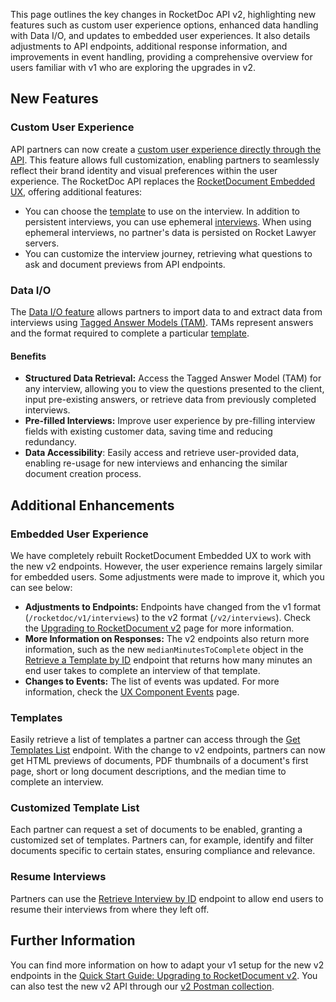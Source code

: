 This page outlines the key changes in RocketDoc API v2, highlighting new features such as custom user experience options, enhanced data handling with Data I/O, and updates to embedded user experiences. It also details adjustments to API endpoints, additional response information, and improvements in event handling, providing a comprehensive overview for users familiar with v1 who are exploring the upgrades in v2.

## New Features

### Custom User Experience

API partners can now create a [custom user experience directly through the API](pages/rocket-document-v2-build-your-own-ui). This feature allows full customization, enabling partners to seamlessly reflect their brand identity and visual preferences within the user experience. The RocketDoc API replaces the [RocketDocument Embedded UX](/pages/glossary), offering additional features:

- You can choose the [template](/pages/glossary) to use on the interview.
In addition to persistent interviews, you can use ephemeral [interviews](/pages/glossary). When using ephemeral interviews, no partner's data is persisted on Rocket Lawyer servers.
- You can customize the interview journey, retrieving what questions to ask and document previews from API endpoints.  

### Data I/O

The [Data I/O feature](pages/data-i-o-addon-feature-integration) allows partners to import data to and extract data from interviews using [Tagged Answer Models (TAM)](/pages/glossary). TAMs represent answers and the format required to complete a particular  [template](/pages/glossary). 

#### Benefits

- **Structured Data Retrieval:** Access the Tagged Answer Model (TAM) for any interview, allowing you to view the questions presented to the client, input pre-existing answers, or retrieve data from previously completed interviews.
- **Pre-filled Interviews:** Improve user experience by pre-filling interview fields with existing customer data, saving time and reducing redundancy.
- **Data Accessibility**: Easily access and retrieve user-provided data, enabling re-usage for new interviews and enhancing the similar document creation process.

## Additional Enhancements

### Embedded User Experience
We have completely rebuilt RocketDocument Embedded UX to work with the new v2 endpoints. However, the user experience remains largely similar for embedded users. Some adjustments were made to improve it, which you can see below:
- **Adjustments to Endpoints:** Endpoints have changed from the v1 format (`/rocketdoc/v1/interviews`) to the v2 format (`/v2/interviews`). Check the [Upgrading to RocketDocument v2](pages/upgrading_to_rocketdocument_v2) page for more information.
- **More Information on Responses:** The v2 endpoints also return more information, such as the new `medianMinutesToComplete` object in the [Retrieve a Template by ID](link) endpoint that returns how many minutes an end user takes to complete an interview of that template.
- **Changes to Events:** The list of events was updated. For more information, check the [UX Component Events](pages/ux-component-events) page.

### Templates
Easily retrieve a list of templates a partner can access through the [Get Templates List](link) endpoint. With the change to v2 endpoints, partners can now get HTML previews of documents, PDF thumbnails of a document's first page, short or long document descriptions, and the median time to complete an interview.

### Customized Template List
Each partner can request a set of documents to be enabled, granting a customized set of templates. Partners can, for example, identify and filter documents specific to certain states, ensuring compliance and relevance.

### Resume Interviews
Partners can use the [Retrieve Interview by ID](link) endpoint to allow end users to resume their interviews from where they left off.

## Further Information

You can find more information on how to adapt your v1 setup for the new v2 endpoints in the [Quick Start Guide: Upgrading to RocketDocument v2](/upgrading_to_rocketdocument_v2). You can also test the new v2 API through our [v2 Postman collection](link).
